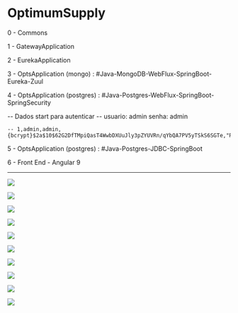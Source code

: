# OptimumSupply

0 - Commons

1 - GatewayApplication

2 - EurekaApplication

3 - OptsApplication (mongo)  : #Java-MongoDB-WebFlux-SpringBoot-Eureka-Zuul

4 - OptsApplication (postgres) : #Java-Postgres-WebFlux-SpringBoot-SpringSecurity

 -- Dados start para autenticar
 -- usuario: admin senha: admin
 
    -- 1,admin,admin,{bcrypt}$2a$10$62G2DfTMpiQasT4WwbDXUuJly3pZYUVRn/qYbQA7PV5yTSkS6SGTe,"ROLE_ADMIN,ROLE_USER"

5 - OptsApplication (postgres) : #Java-Postgres-JDBC-SpringBoot

6 - Front End - Angular 9

-------------------------------------------------------------------------------------------------------------------
    
![](./img/x.png)

![](./img/0.png)

![](./img/00.png)

![](./img/1.png)

![](./img/2.png)

![](./img/3.png)

![](./img/4.png)

![](./img/5.png)

![](./img/6.png)

![](./img/7.png)

